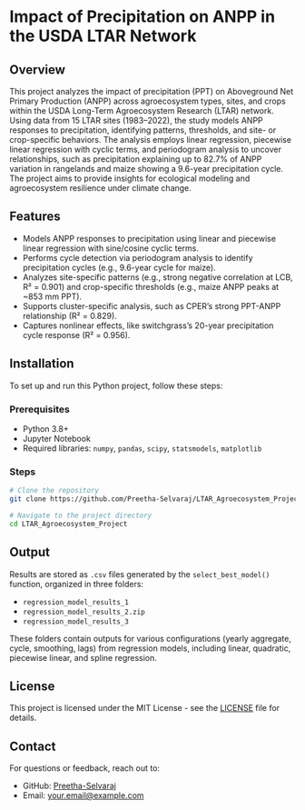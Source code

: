 # Impact of Precipitation on ANPP in the USDA LTAR Network

## Overview

This project analyzes the impact of precipitation (PPT) on Aboveground Net Primary Production (ANPP) across agroecosystem types, sites, and crops within the USDA Long-Term Agroecosystem Research (LTAR) network. Using data from 15 LTAR sites (1983–2022), the study models ANPP responses to precipitation, identifying patterns, thresholds, and site- or crop-specific behaviors. The analysis employs linear regression, piecewise linear regression with cyclic terms, and periodogram analysis to uncover relationships, such as precipitation explaining up to 82.7% of ANPP variation in rangelands and maize showing a 9.6-year precipitation cycle. The project aims to provide insights for ecological modeling and agroecosystem resilience under climate change.

## Features

- Models ANPP responses to precipitation using linear and piecewise linear regression with sine/cosine cyclic terms.
- Performs cycle detection via periodogram analysis to identify precipitation cycles (e.g., 9.6-year cycle for maize).
- Analyzes site-specific patterns (e.g., strong negative correlation at LCB, R² = 0.901) and crop-specific thresholds (e.g., maize ANPP peaks at ~853 mm PPT).
- Supports cluster-specific analysis, such as CPER’s strong PPT-ANPP relationship (R² = 0.829).
- Captures nonlinear effects, like switchgrass’s 20-year precipitation cycle response (R² = 0.956).

## Installation

To set up and run this Python project, follow these steps:

### Prerequisites

- Python 3.8+
- Jupyter Notebook
- Required libraries: `numpy`, `pandas`, `scipy`, `statsmodels`, `matplotlib`

### Steps

```bash
# Clone the repository
git clone https://github.com/Preetha-Selvaraj/LTAR_Agroecosystem_Project.git

# Navigate to the project directory
cd LTAR_Agroecosystem_Project
```
## Output

Results are stored as `.csv` files generated by the `select_best_model()` function, organized in three folders:

- `regression_model_results_1`
- `regression_model_results_2.zip`
- `regression_model_results_3`

These folders contain outputs for various configurations (yearly aggregate, cycle, smoothing, lags) from regression models, including linear, quadratic, piecewise linear, and spline regression.

## License

This project is licensed under the MIT License - see the [LICENSE](LICENSE) file for details.

## Contact

For questions or feedback, reach out to:

- GitHub: [Preetha-Selvaraj](https://github.com/Preetha-Selvaraj)
- Email: your.email@example.com
